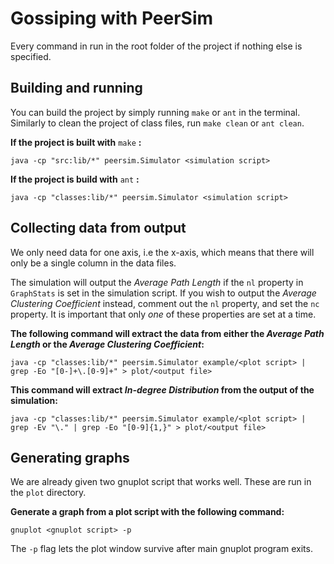 # Gossiping with PeerSim

Every command in run in the root folder of the project if nothing else is specified.

## Building and running ##

You can build the project by simply running `make` or `ant` in the terminal.  Similarly to clean the project of class files, run `make clean` or `ant clean`.

**If the project is built with** `make` **:**

`java -cp "src:lib/*" peersim.Simulator <simulation script>`

**If the project is build with** `ant` **:**

`java -cp "classes:lib/*" peersim.Simulator <simulation script>`

## Collecting data from output ##

We only need data for one axis, i.e the x-axis, which means that there will only be a single column in the data files.

The simulation will output the *Average Path Length* if the `nl` property in `GraphStats` is set in the simulation script. If you wish to output the *Average Clustering Coefficient* instead, comment out the `nl` property, and set the `nc` property. It is important that only *one* of these properties are set at a time.

**The following command will extract the data from either the *Average Path Length* or the *Average Clustering Coefficient*:**

`java -cp "classes:lib/*" peersim.Simulator example/<plot script> | grep -Eo "[0-]+\.[0-9]+" > plot/<output file>`

**This command will extract *In-degree Distribution* from the output of the simulation:**

`java -cp "classes:lib/*" peersim.Simulator example/<plot script> | grep -Ev "\." | grep -Eo "[0-9]{1,}" > plot/<output file>`

## Generating graphs ##

We are already given two gnuplot script that works well. These are run in the `plot` directory.

**Generate a graph from a plot script with the following command:**

`gnuplot <gnuplot script> -p`

The `-p` flag lets the plot window survive after main gnuplot program exits.

